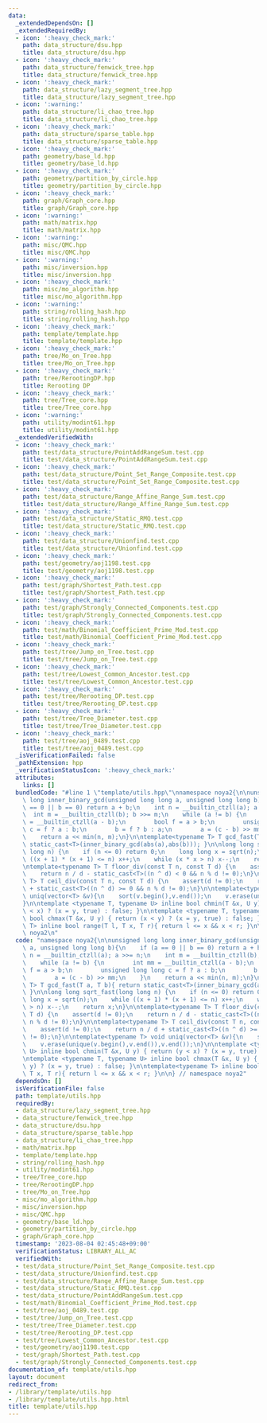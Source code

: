 ```yaml
---
data:
  _extendedDependsOn: []
  _extendedRequiredBy:
  - icon: ':heavy_check_mark:'
    path: data_structure/dsu.hpp
    title: data_structure/dsu.hpp
  - icon: ':heavy_check_mark:'
    path: data_structure/fenwick_tree.hpp
    title: data_structure/fenwick_tree.hpp
  - icon: ':heavy_check_mark:'
    path: data_structure/lazy_segment_tree.hpp
    title: data_structure/lazy_segment_tree.hpp
  - icon: ':warning:'
    path: data_structure/li_chao_tree.hpp
    title: data_structure/li_chao_tree.hpp
  - icon: ':heavy_check_mark:'
    path: data_structure/sparse_table.hpp
    title: data_structure/sparse_table.hpp
  - icon: ':heavy_check_mark:'
    path: geometry/base_ld.hpp
    title: geometry/base_ld.hpp
  - icon: ':heavy_check_mark:'
    path: geometry/partition_by_circle.hpp
    title: geometry/partition_by_circle.hpp
  - icon: ':heavy_check_mark:'
    path: graph/Graph_core.hpp
    title: graph/Graph_core.hpp
  - icon: ':warning:'
    path: math/matrix.hpp
    title: math/matrix.hpp
  - icon: ':warning:'
    path: misc/QMC.hpp
    title: misc/QMC.hpp
  - icon: ':warning:'
    path: misc/inversion.hpp
    title: misc/inversion.hpp
  - icon: ':heavy_check_mark:'
    path: misc/mo_algorithm.hpp
    title: misc/mo_algorithm.hpp
  - icon: ':warning:'
    path: string/rolling_hash.hpp
    title: string/rolling_hash.hpp
  - icon: ':heavy_check_mark:'
    path: template/template.hpp
    title: template/template.hpp
  - icon: ':heavy_check_mark:'
    path: tree/Mo_on_Tree.hpp
    title: tree/Mo_on_Tree.hpp
  - icon: ':heavy_check_mark:'
    path: tree/RerootingDP.hpp
    title: Rerooting DP
  - icon: ':heavy_check_mark:'
    path: tree/Tree_core.hpp
    title: tree/Tree_core.hpp
  - icon: ':warning:'
    path: utility/modint61.hpp
    title: utility/modint61.hpp
  _extendedVerifiedWith:
  - icon: ':heavy_check_mark:'
    path: test/data_structure/PointAddRangeSum.test.cpp
    title: test/data_structure/PointAddRangeSum.test.cpp
  - icon: ':heavy_check_mark:'
    path: test/data_structure/Point_Set_Range_Composite.test.cpp
    title: test/data_structure/Point_Set_Range_Composite.test.cpp
  - icon: ':heavy_check_mark:'
    path: test/data_structure/Range_Affine_Range_Sum.test.cpp
    title: test/data_structure/Range_Affine_Range_Sum.test.cpp
  - icon: ':heavy_check_mark:'
    path: test/data_structure/Static_RMQ.test.cpp
    title: test/data_structure/Static_RMQ.test.cpp
  - icon: ':heavy_check_mark:'
    path: test/data_structure/Unionfind.test.cpp
    title: test/data_structure/Unionfind.test.cpp
  - icon: ':heavy_check_mark:'
    path: test/geometry/aoj1198.test.cpp
    title: test/geometry/aoj1198.test.cpp
  - icon: ':heavy_check_mark:'
    path: test/graph/Shortest_Path.test.cpp
    title: test/graph/Shortest_Path.test.cpp
  - icon: ':heavy_check_mark:'
    path: test/graph/Strongly_Connected_Components.test.cpp
    title: test/graph/Strongly_Connected_Components.test.cpp
  - icon: ':heavy_check_mark:'
    path: test/math/Binomial_Coefficient_Prime_Mod.test.cpp
    title: test/math/Binomial_Coefficient_Prime_Mod.test.cpp
  - icon: ':heavy_check_mark:'
    path: test/tree/Jump_on_Tree.test.cpp
    title: test/tree/Jump_on_Tree.test.cpp
  - icon: ':heavy_check_mark:'
    path: test/tree/Lowest_Common_Ancestor.test.cpp
    title: test/tree/Lowest_Common_Ancestor.test.cpp
  - icon: ':heavy_check_mark:'
    path: test/tree/Rerooting_DP.test.cpp
    title: test/tree/Rerooting_DP.test.cpp
  - icon: ':heavy_check_mark:'
    path: test/tree/Tree_Diameter.test.cpp
    title: test/tree/Tree_Diameter.test.cpp
  - icon: ':heavy_check_mark:'
    path: test/tree/aoj_0489.test.cpp
    title: test/tree/aoj_0489.test.cpp
  _isVerificationFailed: false
  _pathExtension: hpp
  _verificationStatusIcon: ':heavy_check_mark:'
  attributes:
    links: []
  bundledCode: "#line 1 \"template/utils.hpp\"\nnamespace noya2{\n\nunsigned long\
    \ long inner_binary_gcd(unsigned long long a, unsigned long long b){\n    if (a\
    \ == 0 || b == 0) return a + b;\n    int n = __builtin_ctzll(a); a >>= n;\n  \
    \  int m = __builtin_ctzll(b); b >>= m;\n    while (a != b) {\n        int mm\
    \ = __builtin_ctzll(a - b);\n        bool f = a > b;\n        unsigned long long\
    \ c = f ? a : b;\n        b = f ? b : a;\n        a = (c - b) >> mm;\n    }\n\
    \    return a << min(n, m);\n}\n\ntemplate<typename T> T gcd_fast(T a, T b){ return\
    \ static_cast<T>(inner_binary_gcd(abs(a),abs(b))); }\n\nlong long sqrt_fast(long\
    \ long n) {\n    if (n <= 0) return 0;\n    long long x = sqrt(n);\n    while\
    \ ((x + 1) * (x + 1) <= n) x++;\n    while (x * x > n) x--;\n    return x;\n}\n\
    \ntemplate<typename T> T floor_div(const T n, const T d) {\n    assert(d != 0);\n\
    \    return n / d - static_cast<T>((n ^ d) < 0 && n % d != 0);\n}\n\ntemplate<typename\
    \ T> T ceil_div(const T n, const T d) {\n    assert(d != 0);\n    return n / d\
    \ + static_cast<T>((n ^ d) >= 0 && n % d != 0);\n}\n\ntemplate<typename T> void\
    \ uniq(vector<T> &v){\n    sort(v.begin(),v.end());\n    v.erase(unique(v.begin(),v.end()),v.end());\n\
    }\n\ntemplate <typename T, typename U> inline bool chmin(T &x, U y) { return (y\
    \ < x) ? (x = y, true) : false; }\n\ntemplate <typename T, typename U> inline\
    \ bool chmax(T &x, U y) { return (x < y) ? (x = y, true) : false; }\n\ntemplate<typename\
    \ T> inline bool range(T l, T x, T r){ return l <= x && x < r; }\n\n} // namespace\
    \ noya2\n"
  code: "namespace noya2{\n\nunsigned long long inner_binary_gcd(unsigned long long\
    \ a, unsigned long long b){\n    if (a == 0 || b == 0) return a + b;\n    int\
    \ n = __builtin_ctzll(a); a >>= n;\n    int m = __builtin_ctzll(b); b >>= m;\n\
    \    while (a != b) {\n        int mm = __builtin_ctzll(a - b);\n        bool\
    \ f = a > b;\n        unsigned long long c = f ? a : b;\n        b = f ? b : a;\n\
    \        a = (c - b) >> mm;\n    }\n    return a << min(n, m);\n}\n\ntemplate<typename\
    \ T> T gcd_fast(T a, T b){ return static_cast<T>(inner_binary_gcd(abs(a),abs(b)));\
    \ }\n\nlong long sqrt_fast(long long n) {\n    if (n <= 0) return 0;\n    long\
    \ long x = sqrt(n);\n    while ((x + 1) * (x + 1) <= n) x++;\n    while (x * x\
    \ > n) x--;\n    return x;\n}\n\ntemplate<typename T> T floor_div(const T n, const\
    \ T d) {\n    assert(d != 0);\n    return n / d - static_cast<T>((n ^ d) < 0 &&\
    \ n % d != 0);\n}\n\ntemplate<typename T> T ceil_div(const T n, const T d) {\n\
    \    assert(d != 0);\n    return n / d + static_cast<T>((n ^ d) >= 0 && n % d\
    \ != 0);\n}\n\ntemplate<typename T> void uniq(vector<T> &v){\n    sort(v.begin(),v.end());\n\
    \    v.erase(unique(v.begin(),v.end()),v.end());\n}\n\ntemplate <typename T, typename\
    \ U> inline bool chmin(T &x, U y) { return (y < x) ? (x = y, true) : false; }\n\
    \ntemplate <typename T, typename U> inline bool chmax(T &x, U y) { return (x <\
    \ y) ? (x = y, true) : false; }\n\ntemplate<typename T> inline bool range(T l,\
    \ T x, T r){ return l <= x && x < r; }\n\n} // namespace noya2"
  dependsOn: []
  isVerificationFile: false
  path: template/utils.hpp
  requiredBy:
  - data_structure/lazy_segment_tree.hpp
  - data_structure/fenwick_tree.hpp
  - data_structure/dsu.hpp
  - data_structure/sparse_table.hpp
  - data_structure/li_chao_tree.hpp
  - math/matrix.hpp
  - template/template.hpp
  - string/rolling_hash.hpp
  - utility/modint61.hpp
  - tree/Tree_core.hpp
  - tree/RerootingDP.hpp
  - tree/Mo_on_Tree.hpp
  - misc/mo_algorithm.hpp
  - misc/inversion.hpp
  - misc/QMC.hpp
  - geometry/base_ld.hpp
  - geometry/partition_by_circle.hpp
  - graph/Graph_core.hpp
  timestamp: '2023-08-04 02:45:48+09:00'
  verificationStatus: LIBRARY_ALL_AC
  verifiedWith:
  - test/data_structure/Point_Set_Range_Composite.test.cpp
  - test/data_structure/Unionfind.test.cpp
  - test/data_structure/Range_Affine_Range_Sum.test.cpp
  - test/data_structure/Static_RMQ.test.cpp
  - test/data_structure/PointAddRangeSum.test.cpp
  - test/math/Binomial_Coefficient_Prime_Mod.test.cpp
  - test/tree/aoj_0489.test.cpp
  - test/tree/Jump_on_Tree.test.cpp
  - test/tree/Tree_Diameter.test.cpp
  - test/tree/Rerooting_DP.test.cpp
  - test/tree/Lowest_Common_Ancestor.test.cpp
  - test/geometry/aoj1198.test.cpp
  - test/graph/Shortest_Path.test.cpp
  - test/graph/Strongly_Connected_Components.test.cpp
documentation_of: template/utils.hpp
layout: document
redirect_from:
- /library/template/utils.hpp
- /library/template/utils.hpp.html
title: template/utils.hpp
---
```

